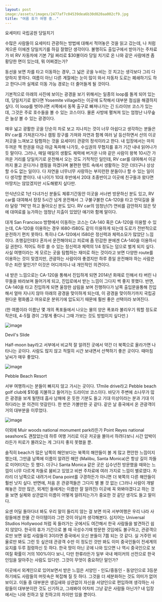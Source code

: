 ```yaml
---
layout: post
image:/assets/images/2477af7c04539dea6b30d020aa002cf9.jpg
title: "여름 휴가 여행 중.."
---
```



요세미티 국립공원 당일치기




수많은 사람들이 요세미티 관광하는 방법에 대해서 적어놓은 것을 읽고 갔는데, 나 처럼 게으른 이에겐 당일치기를 하길 잘했단 생각이다. 불행히도 출입구에서 받아가는 주차료가 비 RV 자동차에 기본 7일 짜리로 $30불이라 당일 치기로 온 나와 같은 사람에겐 좀 황당한 면이 있는데, 뭐 어쩌겠는가?




동선을 보면 차를 타고 이동하는 경우, 그 넓은 곳을 누비는 것 치고는 생각보다 그리 다양하지 못하다. 여름이 아닌 다른 계절에는 눈이 많이 와서 자동차 도로는 폐쇄하기도 하고 한다니까 실제로 이동 가능 경로는 더 줄어들게 될 것이다. 




기본적으로 아래의 사진에 보이는 광경을 보기 위해서는 일종의 loop를 돌게 되어 있는데, 당일치기로 왔다면 Yosemite village라는 이곳에 도착해서 대부분 점심을 해결하지 싶다. 이 loop를 벗어나면 서쪽에서 동쪽 출구로 빠져나가는 긴 드라이브 코스가 있는데, 그것은 주로 호수들을 볼 수 있는 코스이다. 물론 사방에 펼쳐져 있는 엄청난 나무숲은 늘상 볼 수 있는 광경이다. 




매우 넓고 광활한 곳을 단순히 차로 보고 지나치는 것이 너무 아쉽다고 생각하는 분들은 RV car를 가져온다거나 캠핑 장구를 가져와 자연과 함께 여러 날 등산하면서 산의 이곳 저곳을 느껴보고 탐험하는 것을 요세미티 관광의 정석이라고 한다. 내 입장에서는 마치 두꺼운 책 한권을 야금 야금 독파해 나가듯, 수십권의 무협지를 휴가 기간 내내 읽어나가듯 말이다. 그러나, 매일 매일의 생활도 체력에 버거운 나와 같은 사람이 왕복 10시간 가까운 거리를 당일치기로 운전해서 오는 것도 기적적인 일인데, RV car를 대여해서 이곳 까지 몰고 온다거나 캠핑을 하겠다며 불편한 텐트 속에서 생활하는 것은 더더구나 상상할 수도 없는 일이다. 다 자연을 너무너무 사랑하는 부지런한 분들이나 할 수 있는 일이다 생각할 뿐이다. 내 나이가 10대 후반에서 20대 초중반이고 이곳에 친구들과 왔다면 마땅치는 않았겠지만 시도해봤지 싶다만.




안식년으로 1년 다녀가신 분들도 체류기간동안 이곳을 서너번 방문하신 분도 있고, RV car를 대여해서 장장 5시간 넘게 운전해서 그 구불구불한 CA-120을 타고 언덕길을 올라 달랑 '1박'만 하고 돌아오신 분도 있다. RV car의 엄청난(?) 연비를 감안하지 않은 탓에 대여료를 능가하는 엄청난 지출이 있었단 얘기와 함께 말이다.




대개 San Francisco 방향에서 이동하는 코스는 CA-140 혹은 CA-120을 이용할 수 있는데, CA-120을 이용하는 경우 I680-I580도 같이 이용하게 되는데 도로가 전반적으로 운전하기 편치 못하다. 특히나 CA-120에서 I580은 정신력과 체력소모가 많았단 느낌이다. 초행길인데다 혼자서 운전해야되고 피로에 좀 민감한 분에겐 CA-140을 이용하시길 권한다. 적어도 하루 쓸 수 있는 정신력과 체력의 1/4 정도는 덤으로 벌게 되지 싶다. 사실 여행이라는 게 모르는 곳을 탐험하는 재미로 하는 것이라고 보면 다양한 route를 이용하는 것이 맞겠지만, 관광하는 사람이야 좋겠지만 하루 종일 운전해야 하는 사람은 무슨 죄란 말인가? 이것은 어디까지나 내 개인적인 의견이다.




내 받은 느낌으로는 CA-120을 통해서 진입하게 되면 2014년 화재로 인해서 타 버린 나무들을 바라보며 들어가게 되고, 진입로에서 받는 느낌이 그다지 썩 좋지 못했다. 반면, CA-140을 타고 진입하게 되면 울창한 삼림을 보며 진행하다가 남쪽 출입문을통해 진입해서 얼마 지나지 않아 아래의 광경을 맞이하게 되는데, 이 광경을 맞이하기까지 국립공원다운 평화롭고 여유로운 분위기에 압도되기 때문에 훨씬 좋은 선택이라 보여진다.




(한 여름이라 이름난 몇 개의 폭포들에서 나오는 물의 양은 폭포라 불리우기 뭐할 정도로 작은데, 4-5월 경이 그렇게 좋다니 그때 가보는 것도 방법이지 싶다만.) 



![image](/assets/images/2477af7c04539dea6b30d020aa002cf9.jpg)







Devil's Slide




Half-moon bay라고 서부에서 비교적 잘 알려진 곳에서 약간 더 북쪽으로 올라가면 나타나는 곳이다. 사람도 많지 않고 적절히 시간 보내면서 산책하기 좋은 곳이다. 때마침 날씨가 매우 좋았다. 



![image](/assets/images/fbaa13de5f552a34489a49bb34fd662e.jpg)




Pebble Beach Resort




서부 여행하시는 분들이 빠지지 않고 가시는 곳이다. 17mile drive라고 Pebble beach golf club에 $10를 지불하고 들어가는 드라이브 코스이다. 바닷가 주변에 소나무가 많은 광경을 보게 될텐데 흡사 남해에 온 듯한 기분도 들고 기대 이상이라는 분과 기대 이하다라는 분 의견이 엇갈린다. 한 번은 가볼만한 곳 같다. 같은 날 중국에서 온 관광객이 거의 대부분을 이루었다.



![image](/assets/images/d2552d7d4425ef0bc9570c4a21cbd0a0.jpg)




이외에 Muir woods national monument park라든가 Point Reyes national seashore도 괜찮았는데 하루 여행 거리로 이곳 저곳을 몰아서 하려다보니 시간 압박이라든가 피로가 몰려오는 게 그다지 좋지 못했을 뿐. 




솔직히 beach가 많은 남쪽의 해안보다는 북쪽의 해안들이 볼 게 많고 편안한 느낌이지 했는데, 그만큼 남쪽에 이름이 알려진 해안 (Malibu, Santa Monica)은 항상 길이 차들로 미어터지는 듯 했다. 더구나 Santa Monica 같은 곳은 십수년전 방문했을 때와는 느낌이 너무 다르게 차들로 붐비고 있었고 비싼 주차료에 여러 가지로 느낌이 별로였다. 차라리 더 남쪽으로 내려가서 Dana point를 구경하든가 아니면 더 북쪽의 다른 해안들이 훨씬 낫지 싶다. 반면에, 처음 온 관광객들은 그다지 별 볼 것 없는 (그러나 사람이 개발해놓은 것만 많은, 외계인 들에게는 이름만 잘 알려진) 이곳에 꼭 와봐야겠다고 하는 것을 보면 실체와 상관없이 이름이 어떻게 알려지는가가 중요한 것 같단 생각도 들고 말이다.


요샌 어딜 돌아다녀 봐도 우리 말이 들리지 않는 걸 보면 미국 서부여행은 우리 나라 사람들에겐 한물 간 아이템이라 그런 것이 아닐까 생각해본다. 심지어는 Universal Studios Hollywood 처럼 꼭 들러가는 곳에서도 여간해서 한국 사람들을 발견하긴 쉽지 않았다. 한국의 휴가 기간으로 볼 때 극성수기때 방문한 것임에도 불구하고, 관광객으로만 보면 유럽 사람들이 3이라면 중국에서 오신 분들이 7쯤 되는 것 같다. 실 거주민 비율로만 봐도 그런 듯 싶은데 관광객 수만 이 정도인 것만 봐도 이미 중국인들이 전세계의 요지를 두루 점령하신 듯 하다. 한국 땅이 아닌 곳에 나와 있으면 나 역시 중국인으로 보여질 확률이 거의 100%이다 보니, 다만 한류라든가 일부 국내 메이커의 선전으로 한국인임을 알아주는 사람도 있다만. 그것이 무엇이 중요하단 말인가? 




이곳에서 외계인으로 있어보면서 받은 느낌은 서양인 - 인도/중동인 - 동양인으로 3등분 하기에도 사람들의 머릿속은 복잡해 질 듯 하다. 그것을 더 세분화하는 것도 의미가 없어보이고. 이들 중 대부분은 생김새와 상관없이 자신을 서양인으로 편입하여 생각하는 사람들이 대부분이란 것도 신기하고, 그래봐야 어차피 그냥 같은 사람들 아닌가? 내 입장에서는 나와 친하고 덜 친하고의 차이만 있을 뿐이다.





